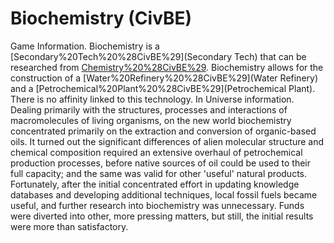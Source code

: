 # Biochemistry (CivBE)

Game Information.
Biochemistry is a [Secondary%20Tech%20%28CivBE%29](Secondary Tech) that can be researched from [Chemistry%20%28CivBE%29](Chemistry).
Biochemistry allows for the construction of a [Water%20Refinery%20%28CivBE%29](Water Refinery) and a [Petrochemical%20Plant%20%28CivBE%29](Petrochemical Plant).
There is no affinity linked to this technology.
In Universe information.
Dealing primarily with the structures, processes and interactions of macromolecules of living organisms, on the new world biochemistry concentrated primarily on the extraction and conversion of organic-based oils. It turned out the significant differences of alien molecular structure and chemical composition required an extensive overhaul of petrochemical production processes, before native sources of oil could be used to their full capacity; and the same was valid for other 'useful' natural products. Fortunately, after the initial concentrated effort in updating knowledge databases and developing additional techniques, local fossil fuels became useful, and further research into biochemistry was unnecessary. Funds were diverted into other, more pressing matters, but still, the initial results were more than satisfactory. 